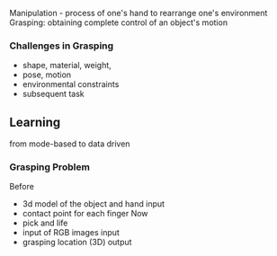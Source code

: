 Manipulation - process of one's hand to rearrange one's environment
Grasping: obtaining complete control of an object's motion

### Challenges in Grasping
- shape, material, weight,
- pose, motion
- environmental constraints
- subsequent task
## Learning
from mode-based to data driven

### Grasping Problem
Before
- 3d model of the object and hand input
- contact point for each finger
Now
- pick and life
- input of RGB images input
- grasping location (3D) output

### 